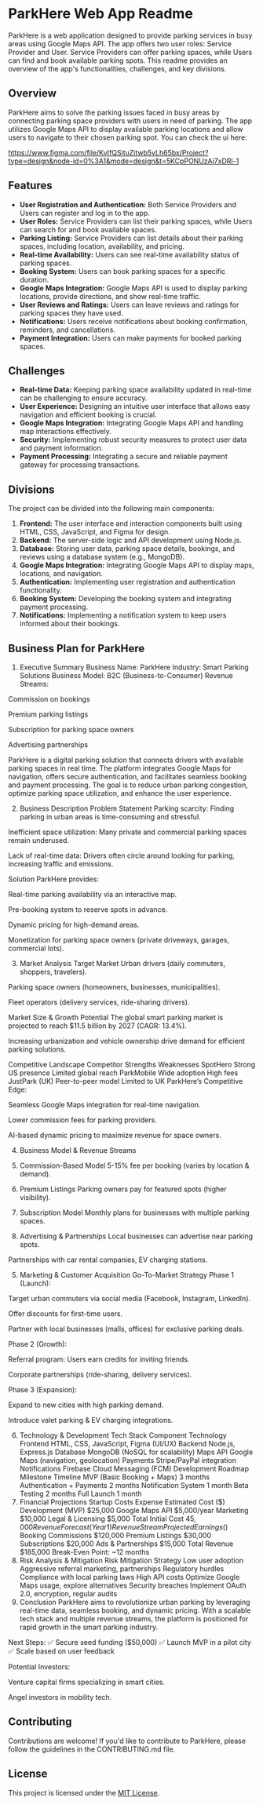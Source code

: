 # ParkHere Web App Readme

ParkHere is a web application designed to provide parking services in busy areas using Google Maps API. The app offers two user roles: Service Provider and User. Service Providers can offer parking spaces, while Users can find and book available parking spots. This readme provides an overview of the app's functionalities, challenges, and key divisions.
  

## Overview
ParkHere aims to solve the parking issues faced in busy areas by connecting parking space providers with users in need of parking. The app utilizes Google Maps API to display available parking locations and allow users to navigate to their chosen parking spot.
You can check the ui here: 

https://www.figma.com/file/KvIfQSjtuZitwb5vLh65bx/Project?type=design&node-id=0%3A1&mode=design&t=5KCpPONUzAj7xDRl-1

## Features
- **User Registration and Authentication:** Both Service Providers and Users can register and log in to the app.
- **User Roles:** Service Providers can list their parking spaces, while Users can search for and book available spaces.
- **Parking Listing:** Service Providers can list details about their parking spaces, including location, availability, and pricing.
- **Real-time Availability:** Users can see real-time availability status of parking spaces.
- **Booking System:** Users can book parking spaces for a specific duration.
- **Google Maps Integration:** Google Maps API is used to display parking locations, provide directions, and show real-time traffic.
- **User Reviews and Ratings:** Users can leave reviews and ratings for parking spaces they have used.
- **Notifications:** Users receive notifications about booking confirmation, reminders, and cancellations.
- **Payment Integration:** Users can make payments for booked parking spaces.

## Challenges
- **Real-time Data:** Keeping parking space availability updated in real-time can be challenging to ensure accuracy.
- **User Experience:** Designing an intuitive user interface that allows easy navigation and efficient booking is crucial.
- **Google Maps Integration:** Integrating Google Maps API and handling map interactions effectively.
- **Security:** Implementing robust security measures to protect user data and payment information.
- **Payment Processing:** Integrating a secure and reliable payment gateway for processing transactions.

## Divisions
The project can be divided into the following main components:
1. **Frontend:** The user interface and interaction components built using HTML, CSS, JavaScript, and Figma for design.
2. **Backend:** The server-side logic and API development using Node.js.
3. **Database:** Storing user data, parking space details, bookings, and reviews using a database system (e.g., MongoDB).
4. **Google Maps Integration:** Integrating Google Maps API to display maps, locations, and navigation.
5. **Authentication:** Implementing user registration and authentication functionality.
6. **Booking System:** Developing the booking system and integrating payment processing.
7. **Notifications:** Implementing a notification system to keep users informed about their bookings.
## Business Plan for ParkHere
1. Executive Summary
Business Name: ParkHere
Industry: Smart Parking Solutions
Business Model: B2C (Business-to-Consumer)
Revenue Streams:

Commission on bookings

Premium parking listings

Subscription for parking space owners

Advertising partnerships

ParkHere is a digital parking solution that connects drivers with available parking spaces in real time. The platform integrates Google Maps for navigation, offers secure authentication, and facilitates seamless booking and payment processing. The goal is to reduce urban parking congestion, optimize parking space utilization, and enhance the user experience.

2. Business Description
Problem Statement
Parking scarcity: Finding parking in urban areas is time-consuming and stressful.

Inefficient space utilization: Many private and commercial parking spaces remain underused.

Lack of real-time data: Drivers often circle around looking for parking, increasing traffic and emissions.

Solution
ParkHere provides:

Real-time parking availability via an interactive map.

Pre-booking system to reserve spots in advance.

Dynamic pricing for high-demand areas.

Monetization for parking space owners (private driveways, garages, commercial lots).

3. Market Analysis
Target Market
Urban drivers (daily commuters, shoppers, travelers).

Parking space owners (homeowners, businesses, municipalities).

Fleet operators (delivery services, ride-sharing drivers).

Market Size & Growth Potential
The global smart parking market is projected to reach $11.5 billion by 2027 (CAGR: 13.4%).

Increasing urbanization and vehicle ownership drive demand for efficient parking solutions.

Competitive Landscape
Competitor	Strengths	Weaknesses
SpotHero	Strong US presence	Limited global reach
ParkMobile	Wide adoption	High fees
JustPark (UK)	Peer-to-peer model	Limited to UK
ParkHere’s Competitive Edge:

Seamless Google Maps integration for real-time navigation.

Lower commission fees for parking providers.

AI-based dynamic pricing to maximize revenue for space owners.

4. Business Model & Revenue Streams
1. Commission-Based Model
5-15% fee per booking (varies by location & demand).

2. Premium Listings
Parking owners pay for featured spots (higher visibility).

3. Subscription Model
Monthly plans for businesses with multiple parking spaces.

4. Advertising & Partnerships
Local businesses can advertise near parking spots.

Partnerships with car rental companies, EV charging stations.

5. Marketing & Customer Acquisition
Go-To-Market Strategy
Phase 1 (Launch):

Target urban commuters via social media (Facebook, Instagram, LinkedIn).

Offer discounts for first-time users.

Partner with local businesses (malls, offices) for exclusive parking deals.

Phase 2 (Growth):

Referral program: Users earn credits for inviting friends.

Corporate partnerships (ride-sharing, delivery services).

Phase 3 (Expansion):

Expand to new cities with high parking demand.

Introduce valet parking & EV charging integrations.

6. Technology & Development
Tech Stack
Component	Technology
Frontend	HTML, CSS, JavaScript, Figma (UI/UX)
Backend	Node.js, Express.js
Database	MongoDB (NoSQL for scalability)
Maps API	Google Maps (navigation, geolocation)
Payments	Stripe/PayPal integration
Notifications	Firebase Cloud Messaging (FCM)
Development Roadmap
Milestone	Timeline
MVP (Basic Booking + Maps)	3 months
Authentication + Payments	2 months
Notification System	1 month
Beta Testing	2 months
Full Launch	1 month
7. Financial Projections
Startup Costs
Expense	Estimated Cost ($)
Development (MVP)	$25,000
Google Maps API	$5,000/year
Marketing	$10,000
Legal & Licensing	$5,000
Total Initial Cost	$45,000
Revenue Forecast (Year 1)
Revenue Stream	Projected Earnings ($)
Booking Commissions	$120,000
Premium Listings	$30,000
Subscriptions	$20,000
Ads & Partnerships	$15,000
Total Revenue	$185,000
Break-Even Point: ~12 months
8. Risk Analysis & Mitigation
Risk	Mitigation Strategy
Low user adoption	Aggressive referral marketing, partnerships
Regulatory hurdles	Compliance with local parking laws
High API costs	Optimize Google Maps usage, explore alternatives
Security breaches	Implement OAuth 2.0, encryption, regular audits
9. Conclusion
ParkHere aims to revolutionize urban parking by leveraging real-time data, seamless booking, and dynamic pricing. With a scalable tech stack and multiple revenue streams, the platform is positioned for rapid growth in the smart parking industry.

Next Steps:
✅ Secure seed funding ($50,000)
✅ Launch MVP in a pilot city
✅ Scale based on user feedback

Potential Investors:

Venture capital firms specializing in smart cities.

Angel investors in mobility tech.

## Contributing
Contributions are welcome! If you'd like to contribute to ParkHere, please follow the guidelines in the CONTRIBUTING.md file.

## License
This project is licensed under the [MIT License](LICENSE).

